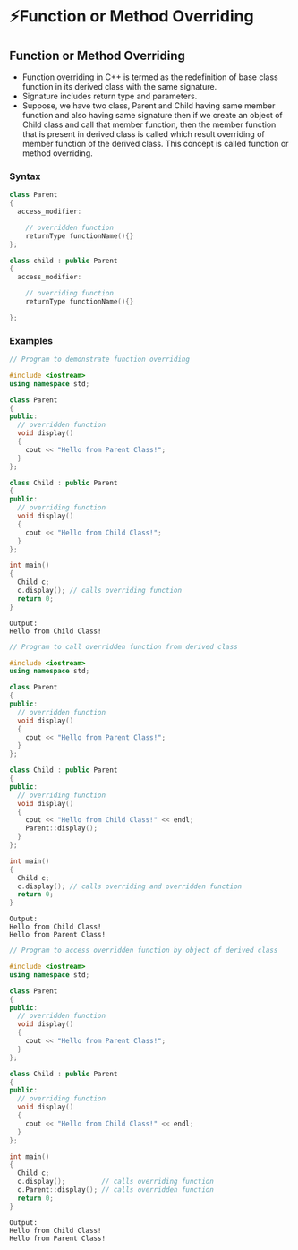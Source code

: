 # ⚡Function or Method Overriding

## Function or Method Overriding

- Function overriding in C++ is termed as the redefinition of base class function in its derived class with the same signature.
- Signature includes return type and parameters.
- Suppose, we have two class, Parent and Child having same member function and also having same signature then if we create an object of Child class and call that member function, then the member function that is present in derived class is called which result overriding of member function of the derived class. This concept is called function or method overriding.

### Syntax

```cpp
class Parent
{
  access_modifier:

    // overridden function
    returnType functionName(){}
};

class child : public Parent
{
  access_modifier:

    // overriding function
    returnType functionName(){}

};

```

### Examples

```cpp
// Program to demonstrate function overriding

#include <iostream>
using namespace std;

class Parent
{
public:
  // overridden function
  void display()
  {
    cout << "Hello from Parent Class!";
  }
};

class Child : public Parent
{
public:
  // overriding function
  void display()
  {
    cout << "Hello from Child Class!";
  }
};

int main()
{
  Child c;
  c.display(); // calls overriding function
  return 0;
}
```

```
Output:
Hello from Child Class!
```

```cpp
// Program to call overridden function from derived class

#include <iostream>
using namespace std;

class Parent
{
public:
  // overridden function
  void display()
  {
    cout << "Hello from Parent Class!";
  }
};

class Child : public Parent
{
public:
  // overriding function
  void display()
  {
    cout << "Hello from Child Class!" << endl;
    Parent::display();
  }
};

int main()
{
  Child c;
  c.display(); // calls overriding and overridden function
  return 0;
}
```

```
Output:
Hello from Child Class!
Hello from Parent Class!
```

```cpp
// Program to access overridden function by object of derived class

#include <iostream>
using namespace std;

class Parent
{
public:
  // overridden function
  void display()
  {
    cout << "Hello from Parent Class!";
  }
};

class Child : public Parent
{
public:
  // overriding function
  void display()
  {
    cout << "Hello from Child Class!" << endl;
  }
};

int main()
{
  Child c;
  c.display();         // calls overriding function
  c.Parent::display(); // calls overridden function
  return 0;
}
```

```
Output:
Hello from Child Class!
Hello from Parent Class!
```
